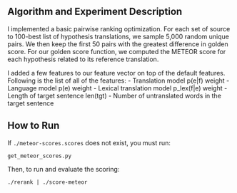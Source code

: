 Algorithm and Experiment Description
----------------------------------------

I implemented a basic pairwise ranking optimization. For each set of source to
100-best list of hypothesis translations, we sample 5,000 random unique pairs.
We then keep the first 50 pairs with the greatest difference in golden score.
For our golden score function, we computed the METEOR score for each hypothesis
related to its reference translation.

I added a few features to our feature vector on top of the default features.
Following is the list of all of the features:
    - Translation model p(e|f) weight
    - Language model p(e) weight
    - Lexical translation model p_lex(f|e) weight
    - Length of target sentence len(tgt)
    - Number of untranslated words in the target sentence


How to Run
--------------------
If `./meteor-scores.scores` does not exist, you must run:

    get_meteor_scores.py

Then, to run and evaluate the scoring:

    ./rerank | ./score-meteor

